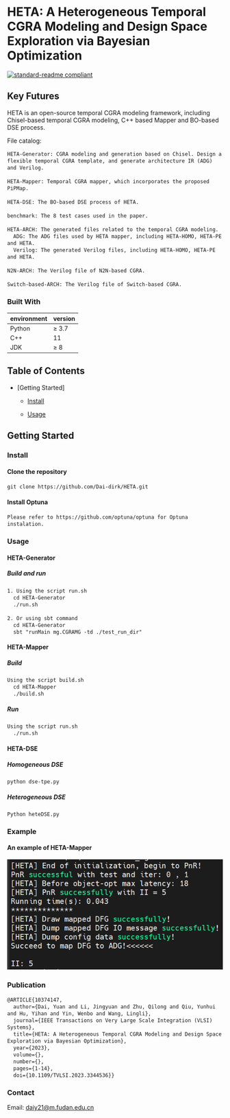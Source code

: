 # HETA: A Heterogeneous Temporal CGRA Modeling and Design Space Exploration via Bayesian Optimization
[![standard-readme compliant](https://camo.githubusercontent.com/f116695412df39ab3c98d8291befdb93af123f56aecc79fff4b20c410a5b54c7/68747470733a2f2f696d672e736869656c64732e696f2f62616467652f726561646d652532307374796c652d7374616e646172642d627269676874677265656e2e7376673f7374796c653d666c61742d737175617265)](https://github.com/Dai-dirk/HETA/blob/main/README.md)

## Key Futures

HETA is an open-source temporal CGRA modeling framework, including Chisel-based temporal CGRA modeling, C++ based Mapper and BO-based DSE process.

File catalog:

    HETA-Generator: CGRA modeling and generation based on Chisel. Design a flexible temporal CGRA template, and generate architecture IR (ADG) and Verilog.

    HETA-Mapper: Temporal CGRA mapper, which incorporates the proposed PiPMap.

    HETA-DSE: The BO-based DSE process of HETA.

    benchmark: The 8 test cases used in the paper.

    HETA-ARCH: The generated files related to the temporal CGRA modeling.
      ADG: The ADG files used by HETA mapper, including HETA-HOMO, HETA-PE and HETA.
      Verilog: The generated Verilog files, including HETA-HOMO, HETA-PE and HETA.

    N2N-ARCH: The Verilog file of N2N-based CGRA. 

    Switch-based-ARCH: The Verilog file of Switch-based CGRA. 



### Built With

| environment | version   |
| ----------- | --------- |
| Python      | ≥ 3.7 |
| C++        |   11   |
| JDK       |   ≥ 8   |



## Table of Contents

- [Getting Started]

  - [Install](#Install)

  - [Usage](#Usage)


## Getting Started

### Install

#### Clone the repository

    git clone https://github.com/Dai-dirk/HETA.git

#### Install Optuna

    Please refer to https://github.com/optuna/optuna for Optuna instalation.


### Usage

#### HETA-Generator

##### Build and run

    1. Using the script run.sh
      cd HETA-Generator
      ./run.sh

    2. Or using sbt command
      cd HETA-Generator
      sbt "runMain mg.CGRAMG -td ./test_run_dir"

#### HETA-Mapper

##### Build

    Using the script build.sh
      cd HETA-Mapper
      ./build.sh

##### Run

    Using the script run.sh
      ./run.sh

#### HETA-DSE

##### Homogeneous DSE

    python dse-tpe.py

##### Heterogeneous DSE

    Python heteDSE.py

### Example

#### An example of HETA-Mapper

![ ](https://github.com/Dai-dirk/HETA/blob/main/example.png)

### Publication

    @ARTICLE{10374147,
      author={Dai, Yuan and Li, Jingyuan and Zhu, Qilong and Qiu, Yunhui and Hu, Yihan and Yin, Wenbo and Wang, Lingli},
      journal={IEEE Transactions on Very Large Scale Integration (VLSI) Systems}, 
      title={HETA: A Heterogeneous Temporal CGRA Modeling and Design Space Exploration via Bayesian Optimization}, 
      year={2023},
      volume={},
      number={},
      pages={1-14},
      doi={10.1109/TVLSI.2023.3344536}}

### Contact

Email: daiy21@m.fudan.edu.cn
            

